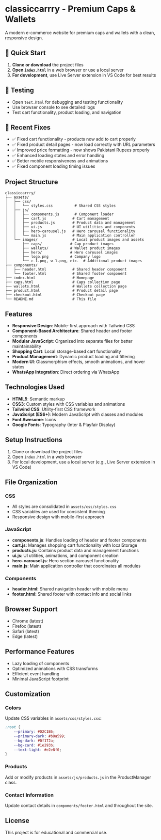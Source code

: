 # classiccarrry - Premium Caps & Wallets

A modern e-commerce website for premium caps and wallets with a clean, responsive design.

## 🚀 Quick Start

1. **Clone or download** the project files
2. **Open `index.html`** in a web browser or use a local server
3. **For development**, use Live Server extension in VS Code for best results

## 🧪 Testing

- Open `test.html` for debugging and testing functionality
- Use browser console to see detailed logs
- Test cart functionality, product loading, and navigation

## 🔧 Recent Fixes

- ✅ Fixed cart functionality - products now add to cart properly
- ✅ Fixed product detail pages - now load correctly with URL parameters
- ✅ Improved price formatting - now shows Pakistani Rupees properly
- ✅ Enhanced loading states and error handling
- ✅ Better mobile responsiveness and animations
- ✅ Fixed component loading timing issues

## Project Structure

```
classiccarrry/
├── assets/
│   ├── css/
│   │   └── styles.css          # Shared CSS styles
│   ├── js/
│   │   ├── components.js       # Component loader
│   │   ├── cart.js            # Cart management
│   │   ├── products.js        # Product data and management
│   │   ├── ui.js              # UI utilities and components
│   │   ├── hero-carousel.js   # Hero carousel functionality
│   │   └── main.js            # Main application controller
│   └── images/                # Local product images and assets
│       ├── caps/             # Cap product images
│       ├── wallets/          # Wallet product images
│       ├── hero/             # Hero carousel images
│       ├── logo.png          # Company logo
│       └── c-1.png, w-1.png, etc.  # Additional product images
├── components/
│   ├── header.html            # Shared header component
│   └── footer.html            # Shared footer component
├── index.html                 # Homepage
├── caps.html                  # Caps collection page
├── wallets.html               # Wallets collection page
├── product.html               # Product detail page
├── checkout.html              # Checkout page
└── README.md                  # This file
```

## Features

- **Responsive Design**: Mobile-first approach with Tailwind CSS
- **Component-Based Architecture**: Shared header and footer components
- **Modular JavaScript**: Organized into separate files for better maintainability
- **Shopping Cart**: Local storage-based cart functionality
- **Product Management**: Dynamic product loading and filtering
- **Modern UI**: Glassmorphism effects, smooth animations, and hover states
- **WhatsApp Integration**: Direct ordering via WhatsApp

## Technologies Used

- **HTML5**: Semantic markup
- **CSS3**: Custom styles with CSS variables and animations
- **Tailwind CSS**: Utility-first CSS framework
- **JavaScript (ES6+)**: Modern JavaScript with classes and modules
- **Font Awesome**: Icons
- **Google Fonts**: Typography (Inter & Playfair Display)

## Setup Instructions

1. Clone or download the project files
2. Open `index.html` in a web browser
3. For local development, use a local server (e.g., Live Server extension in VS Code)

## File Organization

### CSS
- All styles are consolidated in `assets/css/styles.css`
- CSS variables are used for consistent theming
- Responsive design with mobile-first approach

### JavaScript
- **components.js**: Handles loading of header and footer components
- **cart.js**: Manages shopping cart functionality with localStorage
- **products.js**: Contains product data and management functions
- **ui.js**: UI utilities, animations, and component creation
- **hero-carousel.js**: Hero section carousel functionality
- **main.js**: Main application controller that coordinates all modules

### Components
- **header.html**: Shared navigation header with mobile menu
- **footer.html**: Shared footer with contact info and social links

## Browser Support

- Chrome (latest)
- Firefox (latest)
- Safari (latest)
- Edge (latest)

## Performance Features

- Lazy loading of components
- Optimized animations with CSS transforms
- Efficient event handling
- Minimal JavaScript footprint

## Customization

### Colors
Update CSS variables in `assets/css/styles.css`:
```css
:root {
    --primary: #D2C1B6;
    --primary-dark: #b8a599;
    --bg-dark: #0f172a;
    --bg-card: #1e293b;
    --text-light: #e2e8f0;
}
```

### Products
Add or modify products in `assets/js/products.js` in the ProductManager class.

### Contact Information
Update contact details in `components/footer.html` and throughout the site.

## License

This project is for educational and commercial use.
